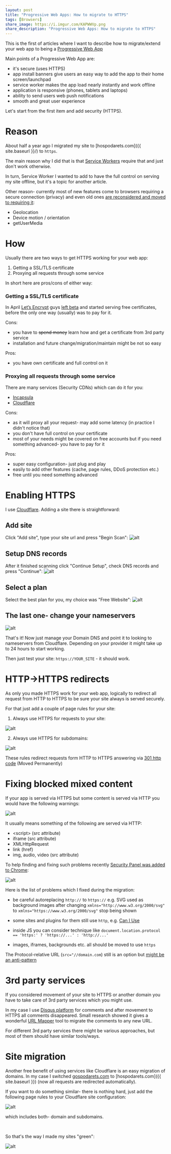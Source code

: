 ```yaml
---
layout: post
title: "Progressive Web Apps: How to migrate to HTTPS"
tags: [Browsers]
share_image: https://i.imgur.com/KAPWWVp.png
share_description: "Progressive Web Apps: How to migrate to HTTPS" 
---
```


This is the first of articles where I want to describe how to
migrate/extend your web app to being a [Progressive Web App](https://developers.google.com/web/progressive-web-apps/)

Main points of a Progressive Web App are:

* it's secure (uses HTTPS)
* app install banners give users an easy way to add the app to their home screen/launchpad
* service worker makes the app load nearly instantly and work offline
* application is responsive (phones, tablets and laptops)
* ability to send users web push notifications
* smooth and great user experience

Let's start from the first item and add security (HTTPS). 

<div class="more"></div>


# Reason

About half a year ago I migrated my site to [hospodarets.com]({{ site.baseurl }}/) to `https`.

The main reason why I did that is that [Service Workers](https://github.com/slightlyoff/ServiceWorker/blob/master/explainer.md)
require that and just don't work otherwise.

In turn, Service Worker I wanted to add to have the full control on serving my site offline,
but it's a topic for another article.

Other reason- currently most of new features come to browsers requiring a secure connection (privacy)
and even old ones [are reconsidered and moved to requiring it](https://sites.google.com/a/chromium.org/dev/Home/chromium-security/deprecating-powerful-features-on-insecure-origins):

- Geolocation
- Device motion / orientation
- getUserMedia


# How

Usually there are two ways to get HTTPS working for your web app:

1. Getting a SSL/TLS certificate
2. Proxying all requests through some service

In short here are pros/cons of either way:

### Getting a SSL/TLS certificate

In April [Let’s Encrypt](https://letsencrypt.org/) guys
[left beta](https://letsencrypt.org/2016/04/12/leaving-beta-new-sponsors.html)
and started serving free certificates,
before the only one way (usually) was to pay for it.

Cons:

- you have to <strike>spend money</strike> learn how and get a certificate from 3rd party service
- installation and future change/migration/maintain might be not so easy

Pros:

- you have own certificate and full control on it

### Proxying all requests through some service

There are many services (Security CDNs) which can do it for you:

- [Incapsula](https://www.incapsula.com/)
- [Cloudflare](https://www.cloudflare.com/)
 
Cons:

- as it will proxy all your request- may add some latency (in practice I didn't notice that)
- you don't have full control on your certificate
- most of your needs might be covered on free accounts but if you need something advanced- you have to pay for it

Pros:

- super easy configuration- just plug and play
- easily to add other features (cache, page rules, DDoS protection etc.)
- free until you need something advanced

# Enabling HTTPS

I use [Cloudflare](https://www.cloudflare.com/).
Adding a site there is straightforward:

## Add site

Click "Add site", type your site url and press "Begin Scan":
![alt](https://i.imgur.com/lBKXNmg.gif)

## Setup DNS records

After it finished scanning click "Continue Setup", check DNS records and press "Continue":
![alt](https://i.imgur.com/wNcLnfP.gif)

## Select a plan

Select the best plan for you, my choice was "Free Website":
![alt](https://i.imgur.com/RVLtYVm.png)

## The last one- change your nameservers

![alt](https://i.imgur.com/CP322ck.png)

That's it! Now just manage your Domain DNS and point it to looking
to nameservers from Cloudflare.
Depending on your provider it might take up to 24 hours to start working.
 
Then just test your site: `https://YOUR_SITE` - it should work.



# HTTP->HTTPS redirects

As only you made HTTPS work for your web app,
logically to redirect all request from HTTP to HTTPS
to be sure your site always is served securely.

For that just add a couple of page rules for your site:

1) Always use HTTPS for requests to your site:

![alt](https://i.imgur.com/LeRj0Rc.png)

2) Always use HTTPS for subdomains:

![alt](https://i.imgur.com/LeRj0Rc.png)

These rules redirect requests form HTTP to HTTPS answering via [301 http code](https://en.wikipedia.org/wiki/HTTP_301) (Moved Permanently)


# Fixing blocked mixed content

If your app is served via HTTPS but some content is served via HTTP you would have the following warnings:

![alt](https://i.imgur.com/CjNFyV7.png)

It usually means something of the following are served via HTTP:

- &lt;script&gt; (src attribute)
- iframe (src attribute)
- XMLHttpRequest
- link (href)
- img, audio, video (src attribute)

To help finding and fixing such problems
recently [Security Panel was added to Chrome](https://developers.google.com/web/updates/2015/12/security-panel):

![alt](https://i.imgur.com/MRH8Ajc.png)

Here is the list of problems which I fixed during the migration:

- be careful autoreplacing `http://` to `https://` e.g. SVG used as background images after changing 
 `xmlns="http://www.w3.org/2000/svg"` to `xmlns="https://www.w3.org/2000/svg"`
 stop being shown

- some sites and plugins for them still use `http`, e.g. [Can I Use](http://caniuse.com/)

- inside JS you can consider technique like `document.location.protocol == 'https:' ? 'https://...' : 'http://...'`

- images, iframes, backgrounds etc. all should be moved to use `https`

The Protocol-relative URL (`src="//domain.com`) still is an option
but [might be an anti-pattern](http://www.paulirish.com/2010/the-protocol-relative-url/)


# 3rd party services

If you considered movement of your site to HTTPS or another domain
you have to take care of 3rd party services which you might use.

In my case I use [Disqus platform](https://disqus.com/) for comments and after movement to HTTPS all
comments disappeared.
Small research showed it gives a wonderful [URL Mapper](https://help.disqus.com/customer/portal/articles/912757-url-mapper)
tool to migrate the comments to any new URL.

For different 3rd party services there might be various approaches, but most of them should have similar tools/ways.
 
 

# Site migration

Another free benefit of using services like Cloudflare is an easy migration of domains.
In my case I switched [gospodarets.com](https://gospodarets.com) to
[hospodarets.com]({{ site.baseurl }}) (now all requests are redirected automatically).

If you want to do something similar- there is nothing hard, just add the following page rules
to your Cloudflare site configuration:

![alt](https://i.imgur.com/aj2SIcu.png)

which includes both- domain and subdomains.


<br>

So that's the way I made my sites "green":

![alt](https://i.imgur.com/KAPWWVp.png)